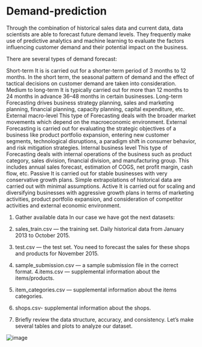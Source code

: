 # Demand-prediction
Through the combination of historical sales data and current data, data scientists are able to forecast future demand levels. They frequently make use of predictive analytics and machine learning to evaluate the factors influencing customer demand and their potential impact on the business.




There are several types of demand forecast:

Short-term It is is carried out for a shorter-term period of 3 months to 12 months. In the short term, the seasonal pattern of demand and the effect of tactical decisions on customer demand are taken into consideration.
Medium to long-term It is typically carried out for more than 12 months to 24 months in advance 36–48 months in certain businesses. Long-term Forecasting drives business strategy planning, sales and marketing planning, financial planning, capacity planning, capital expenditure, etc.
External macro-level This type of Forecasting deals with the broader market movements which depend on the macroeconomic environment. External Forecasting is carried out for evaluating the strategic objectives of a business like product portfolio expansion, entering new customer segments, technological disruptions, a paradigm shift in consumer behavior, and risk mitigation strategies.
Internal business level This type of Forecasting deals with internal operations of the business such as product category, sales division, financial division, and manufacturing group. This includes annual sales forecast, estimation of COGS, net profit margin, cash flow, etc.
Passive It is carried out for stable businesses with very conservative growth plans. Simple extrapolations of historical data are carried out with minimal assumptions.
Active  It is carried out for scaling and diversifying businesses with aggressive growth plans in terms of marketing activities, product portfolio expansion, and consideration of competitor activities and external economic environment.

1. Gather available data
In our case we have got the next datasets:

1. sales_train.csv — the training set. Daily historical data from January 2013 to October 2015.
2. test.csv — the test set. You need to forecast the sales for these shops and products for November 2015.
3. sample_submission.csv — a sample submission file in the correct format.
4.items.csv — supplemental information about the items/products.
5. item_categories.csv — supplemental information about the items categories.
6. shops.csv- supplemental information about the shops.
7. Briefly review the data structure, accuracy, and consistency. Let’s make several tables and plots to analyze our dataset.



![image](https://github.com/rubina-sultana/Demand-prediction/assets/129534370/3649bbd0-9301-4712-85c7-99e1251bac1c)
